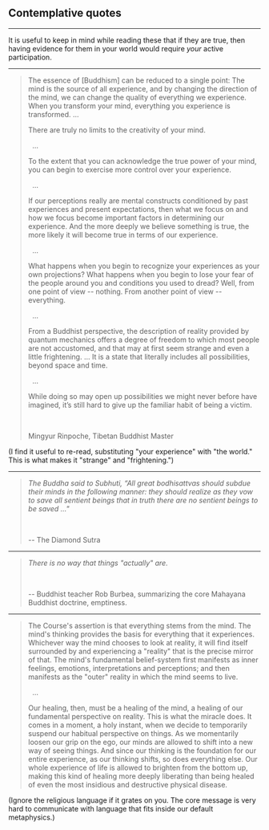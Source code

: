 
## Contemplative quotes

---

It is useful to keep in mind while reading these that if they are true,
then having evidence for them in your world would require *your* active
participation.

---

> The essence of [Buddhism] can be reduced to a single point: The mind is the source of all experience, and by changing the direction of the mind, we can change the quality of everything we experience. When you transform your mind, everything you experience is transformed.  ...
>
> There are truly no limits to the creativity of your mind.
>
> &nbsp; ...
>
> To the extent that you can acknowledge the true power of your mind, you can begin to exercise more control over your experience.
>
> &nbsp; ...
>
> If our perceptions really are mental constructs conditioned by past experiences and present expectations, then what we focus on and how we focus become important factors in determining our experience. And the more deeply we believe something is true, the more likely it will become true in terms of our experience.
>
> &nbsp; ...
>
> What happens when you begin to recognize your experiences as your own projections? What happens when you begin to lose your fear of the people around you and conditions you used to dread? Well, from one point of view -- nothing. From another point of view -- everything.
>
> &nbsp; ...
>
>From a Buddhist perspective, the description of reality provided by quantum mechanics offers a degree of freedom to which most people are not accustomed, and that may at first seem strange and even a little frightening.
...
> It is a state that literally includes all possibilities, beyond space and time.
>
> &nbsp; ...
>
> While doing so may open up possibilities we might never before have imagined, it’s still hard to give up the familiar habit of being a victim.
>
> &nbsp;
>
> Mingyur Rinpoche, Tibetan Buddhist Master

(I find it useful to re-read, substituting "your experience" with
"the world." This is what makes it "strange" and "frightening.")

---

> *The Buddha said to Subhuti, “All great bodhisattvas should subdue
their minds in the following manner: they should realize as they vow
to save all sentient beings that in truth there are no sentient beings
to be saved ..."*
>
> &nbsp;
>
> -- The Diamond Sutra

---

> *There is no way that things "actually" are.*
>
> &nbsp;
>
> -- Buddhist teacher Rob Burbea, summarizing the core Mahayana Buddhist
doctrine, emptiness.

---

> The Course's assertion is that everything stems from the mind. The mind's thinking provides the basis for everything that it experiences. Whichever way the mind chooses to look at reality, it will find itself surrounded by and experiencing a "reality" that is the precise mirror of that. The mind's fundamental belief-system first manifests as inner feelings, emotions, interpretations and perceptions; and then manifests as the "outer" reality in which the mind seems to live.
>
> &nbsp; ...
>
> Our healing, then, must be a healing of the mind, a healing of our fundamental perspective on reality. This is what the miracle does. It comes in a moment, a holy instant, when we decide to temporarily suspend our habitual perspective on things. As we momentarily loosen our grip on the ego, our minds are allowed to shift into a new way of seeing things. And since our thinking is the foundation for our entire experience, as our thinking shifts, so does everything else. Our whole experience of life is allowed to brighten from the bottom up, making this kind of healing more deeply liberating than being healed of even the most insidious and destructive physical disease.

(Ignore the religious language if it grates on you. The core message
is very hard to communicate with language that fits inside our default
metaphysics.)

